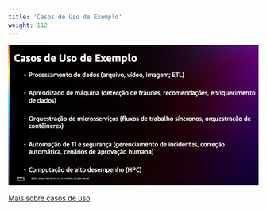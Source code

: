 ```yaml
---
title: 'Casos de Uso de Exemplo'
weight: 112
---
```


![Casos de Uso de Exemplo](/static/img/intro/pt-br/example-use-cases.png)

[Mais sobre casos de uso](https://docs.aws.amazon.com/pt_br/step-functions/latest/dg/use-cases.html)

